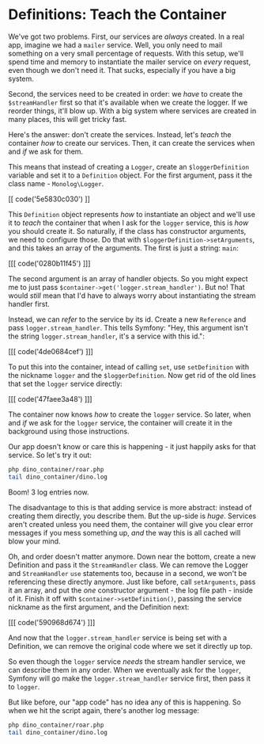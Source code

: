 # Definitions: Teach the Container

We've got two problems. First, our services are *always* created. In a real
app, imagine we had a `mailer` service. Well, you only need to mail something
on a very small percentage of requests. With this setup, we'll spend time
and memory to instantiate the mailer service on *every* request, even though
we don't need it. That sucks, especially if you have a big system.

Second, the services need to be created in order: we *have* to create the
`$streamHandler` first so that it's available when we create the logger.
If we reorder things, it'll blow up. With a big system where services are
created in many places, this will get tricky fast. 

Here's the answer: don't create the services. Instead, let's *teach* the
container *how* to create our services. Then, it can create the services
when and *if* we ask for them.

This means that instead of creating a `Logger`, create an `$loggerDefinition`
variable and set it to a `Definition` object. For the first argument, pass
it the class name - `Monolog\Logger`.

[[ code('5e5830c030') ]]

This `Definition` object represents *how* to instantiate an object and we'll
use it to *teach* the container that when I ask for the `logger` service,
this is *how* you should create it. So naturally, if the class has constructor
arguments, we need to configure those. Do that with `$loggerDefinition->setArguments`,
and this takes an array of the arguments. The first is just a string: `main`:

[[[ code('0280b11f45') ]]]

The second argument is an array of handler objects. So you might expect me
to just pass `$container->get('logger.stream_handler')`. But no! That would
*still* mean that I'd have to always worry about instantiating the stream
handler first.

Instead, we can *refer* to the service by its id. Create a new `Reference`
and pass `logger.stream_handler`. This tells Symfony: "Hey, this argument
isn't the string `logger.stream_handler`, it's a service with this id.":

[[[ code('4de0684cef') ]]]

To put this into the container, intead of calling `set`, use `setDefinition`
with the nickname `logger` and the `$loggerDefinition`. Now get rid of the
old lines that set the `logger` service directly:

[[[ code('47faee3a48') ]]]

The container now knows *how* to create the `logger` service. So later, when
and *if* we ask for the `logger` service, the container will create it in
the background using those instructions.

Our app doesn't know or care this is happening - it just happily asks for
that service. So let's try it out:

```bash
php dino_container/roar.php
tail dino_container/dino.log
```

Boom! 3 log entries now.

The disadvantage to this is that adding service is more abstract: instead
of creating them directly, you describe them. But the up-side is *huge*.
Services aren't created unless you need them, the container will give you
clear error messages if you mess something up, *and* the way this is all
cached will blow your mind.

Oh, and order doesn't matter anymore. Down near the bottom, create a new
Definition and pass it the `StreamHandler` class. We can remove the Logger
and `StreamHandler` `use` statements too, because in a second, we won't be
referencing these directly anymore. Just like before, call `setArguments`,
pass it an array, and put the *one* constructor argument - the log file path -
inside of it. Finish it off with `$container->setDefinition()`, passing the
service nickname as the first argument, and the Definition next:

[[[ code('590968d674') ]]]

And now that the `logger.stream_handler` service is being set with a Definition,
we can remove the original code where we set it directly up top.

So even though the `logger` service *needs* the stream handler service, we
can describe them in any order. When we eventually ask for the `logger`,
Symfony will go make the `logger.stream_handler` service first, then pass
it to `logger`.

But like before, our "app code" has no idea any of this is happening. So
when we hit the script again, there's another log message:

```bash
php dino_container/roar.php
tail dino_container/dino.log
```
